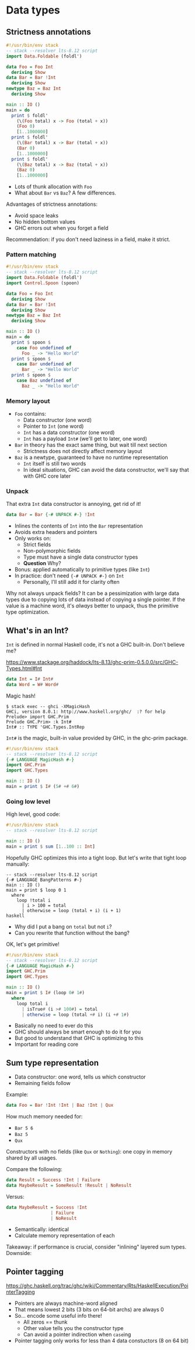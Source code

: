 # Data types

## Strictness annotations

```haskell
#!/usr/bin/env stack
-- stack --resolver lts-8.12 script
import Data.Foldable (foldl')

data Foo = Foo Int
  deriving Show
data Bar = Bar !Int
  deriving Show
newtype Baz = Baz Int
  deriving Show

main :: IO ()
main = do
  print $ foldl'
    (\(Foo total) x -> Foo (total + x))
    (Foo 0)
    [1..1000000]
  print $ foldl'
    (\(Bar total) x -> Bar (total + x))
    (Bar 0)
    [1..1000000]
  print $ foldl'
    (\(Baz total) x -> Baz (total + x))
    (Baz 0)
    [1..1000000]
```

* Lots of thunk allocation with `Foo`
* What about `Bar` vs `Baz`? A few differences.

Advantages of strictness annotations:

* Avoid space leaks
* No hidden bottom values
* GHC errors out when you forget a field

Recommendation: if you don't need laziness in a field, make it strict.

### Pattern matching

```haskell
#!/usr/bin/env stack
-- stack --resolver lts-8.12 script
import Data.Foldable (foldl')
import Control.Spoon (spoon)

data Foo = Foo Int
  deriving Show
data Bar = Bar !Int
  deriving Show
newtype Baz = Baz Int
  deriving Show

main :: IO ()
main = do
  print $ spoon $
    case Foo undefined of
      Foo _ -> "Hello World"
  print $ spoon $
    case Bar undefined of
      Bar _ -> "Hello World"
  print $ spoon $
    case Baz undefined of
      Baz _ -> "Hello World"
```

### Memory layout

* `Foo` contains:
    * Data constructor (one word)
    * Pointer to `Int` (one word)
    * `Int` has a data constructor (one word)
    * `Int` has a payload `Int#` (we'll get to later, one word)
* `Bar` in theory has the exact same thing, but wait till next section
    * Strictness does not directly affect memory layout
* `Baz` is a newtype, guaranteed to have no runtime representation
    * `Int` itself is still two words
    * In ideal situations, GHC can avoid the data constructor, we'll
      say that with GHC core later

### Unpack

That extra `Int` data constructor is annoying, get rid of it!

```haskell
data Bar = Bar {-# UNPACK #-} !Int
```

* Inlines the contents of `Int` into the `Bar` representation
* Avoids extra headers and pointers
* Only works on:
    * Strict fields
    * Non-polymorphic fields
    * Type must have a single data constructor types
    * __Question__ Why?
* Bonus: applied automatically to primitive types (like `Int`)
* In practice: don't need `{-# UNPACK #-}` on `Int`
    * Personally, I'll still add it for clarity often

Why not always unpack fields? It can be a pessimization with large
data types due to copying lots of data instead of copying a single
pointer. If the value is a machine word, it's _always_ better to
unpack, thus the primitive type optimization.

## What's in an Int?

`Int` is defined in normal Haskell code, it's not a GHC
built-in. Don't believe me?

<https://www.stackage.org/haddock/lts-8.13/ghc-prim-0.5.0.0/src/GHC-Types.html#Int>

```haskell
data Int = I# Int#
data Word = W# Word#
```

Magic hash!

```
$ stack exec -- ghci -XMagicHash
GHCi, version 8.0.1: http://www.haskell.org/ghc/  :? for help
Prelude> import GHC.Prim
Prelude GHC.Prim> :k Int#
Int# :: TYPE 'GHC.Types.IntRep
```

`Int#` is the magic, built-in value provided by GHC, in the ghc-prim package.

```haskell
#!/usr/bin/env stack
-- stack --resolver lts-8.12 script
{-# LANGUAGE MagicHash #-}
import GHC.Prim
import GHC.Types

main :: IO ()
main = print $ I# (5# +# 6#)
```

### Going low level

High level, good code:

```haskell
#!/usr/bin/env stack
-- stack --resolver lts-8.12 script

main :: IO ()
main = print $ sum [1..100 :: Int]
```

Hopefully GHC optimizes this into a tight loop. But let's write that
tight loop manually:

```#!/usr/bin/env stack
-- stack --resolver lts-8.12 script
{-# LANGUAGE BangPatterns #-}
main :: IO ()
main = print $ loop 0 1
  where
    loop !total i
      | i > 100 = total
      | otherwise = loop (total + i) (i + 1)
haskell
```

* Why did I put a bang on `total` but not `i`?
* Can you rewrite that function without the bang?

OK, let's get primitive!

```haskell
#!/usr/bin/env stack
-- stack --resolver lts-8.12 script
{-# LANGUAGE MagicHash #-}
import GHC.Prim
import GHC.Types

main :: IO ()
main = print $ I# (loop 0# 1#)
  where
    loop total i
      | isTrue# (i ># 100#) = total
      | otherwise = loop (total +# i) (i +# 1#)
```

* Basically no need to ever do this
* GHC should always be smart enough to do it for you
* But good to understand that GHC is optimizing to this
* Important for reading core

## Sum type representation

* Data constructor: one word, tells us which constructor
* Remaining fields follow

Example:

```haskell
data Foo = Bar !Int !Int | Baz !Int | Qux
```

How much memory needed for:

* `Bar 5 6`
* `Baz 5`
* `Qux`

Constructors with no fields (like `Qux` or `Nothing`): one copy in
memory shared by all usages.

Compare the following:

```haskell
data Result = Success !Int | Failure
data MaybeResult = SomeResult !Result | NoResult
```

Versus:

```haskell
data MaybeResult = Success !Int
                 | Failure
                 | NoResult
```

* Semantically: identical
* Calculate memory representation of each

Takeaway: if performance is crucial, consider "inlining" layered sum
types. Downside:

## Pointer tagging

<https://ghc.haskell.org/trac/ghc/wiki/Commentary/Rts/HaskellExecution/PointerTagging>

* Pointers are always machine-word aligned
* That means lowest 2 bits (3 bits on 64-bit archs) are always 0
* So... encode some useful info there!
    * All zeros == thunk
    * Other value tells you the constructor type
    * Can avoid a pointer indirection when `case`ing
* Pointer tagging only works for less than 4 data constuctors (8 on 64
  bit)
